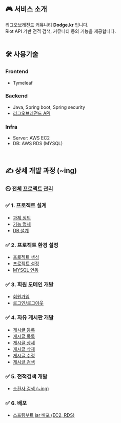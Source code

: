 ## 🎮 서비스 소개
리그오브레전드 커뮤니티 **Dodge.kr** 입니다.<br/>
Riot API 기반 전적 검색, 커뮤니티 등의 기능을 제공합니다.<br/>
<br/>
## 🛠  사용기술
### **Frontend**
- Tymeleaf

### **Backend**
- Java, Spring boot, Spring security
- [리그오브레전드 API](https://developer.riotgames.com/)

### **Infra**
- Server: AWS EC2
- DB: AWS RDS (MYSQL)

<!--
## 🖥 산출물 (~ing)
### ✅ 서비스 아키텍쳐
### ✅ ERD
### ✅ 서비스 플로우
-->
<br/>

## ✍️ 상세 개발 과정 (~ing)

### ⏲️ [전체 프로젝트 관리](https://little-bit-cf9.notion.site/49c263a8a1394ccc809d4fc577e56a3a?v=c39512296c424cb2850246f94c3ddacd&pvs=4)
### ✅ 1. 프로젝트 설계
- [과제 정의](https://little-bit-cf9.notion.site/1-FLOW-0c4bdbcff602497b8c0de889057bedaa?pvs=4)
- [기능 명세](https://ksh03003.tistory.com/79)
- [DB 설계](https://little-bit-cf9.notion.site/3-ERD-8687f72866954bd4bf136a6afa9e1116?pvs=4)

### ✅ 2. 프로젝트 환경 설정
- [프로젝트 생성](https://little-bit-cf9.notion.site/1-1bbe1609025a423aa2f014eaa36e1526?pvs=4)
- [프로젝트 설정](https://little-bit-cf9.notion.site/3-360bddba4ba54a10b96ee6b90e6e5d9a?pvs=4)
- [MYSQL 연동](https://little-bit-cf9.notion.site/4-MYSQL-bb046eda6e4f40dd8d3ff4f696bb1737?pvs=4)
### ✅ 3. 회원 도메인 개발
- [회원가입](https://little-bit-cf9.notion.site/1-ccb09ca9d02a4d95b72532dd1d5a49d3?pvs=4)
- [로그인/로그아웃](https://little-bit-cf9.notion.site/2-d8f3fab6b7084eb1ae7be61e3d3a06eb?pvs=4)
### ✅ 4. 자유 게시판 개발
- [게시글 등록](https://little-bit-cf9.notion.site/1-4eb2123a976f4415ad267ca4fe43fcf0?pvs=4)
- [게시글 목록](https://little-bit-cf9.notion.site/2-29aab383fdb0460f9cf73e5ac8518c1d?pvs=4)
- [게시글 상세](https://little-bit-cf9.notion.site/3-57c16e5ea2d54aea89b6b16b47d3668f?pvs=4)
- [게시글 삭제](https://little-bit-cf9.notion.site/4-e692fcb69a53405ca100d0469284232a?pvs=4)
- [게시글 수정](https://little-bit-cf9.notion.site/5-159cf62dbce54dc1bdcbd83ee9c4e066?pvs=4)
- [게시글 검색](https://little-bit-cf9.notion.site/6-127f00c6ee084c9696e0b8af8b368e98?pvs=4)
### ✅ 5. 전적검색 개발
- [소환사 검색 (~ing)]()

### ✅ 6. 배포
- [스프링부트 jar 배포 (EC2, RDS)](https://ksh03003.tistory.com/86)

